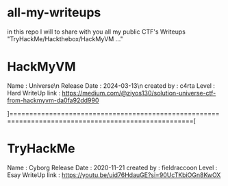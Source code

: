 # all-my-writeups
in this repo I will to share with you all my public CTF's Writeups "TryHackMe/Hackthebox/HackMyVM ..."

# HackMyVM
Name          : Universe\n
Release Date  : 2024-03-13\n
created by    : c4rta
Level         : Hard
WriteUp link  : https://medium.com/@ziyos130/solution-universe-ctf-from-hackmyvm-da0fa92dd990

]====================================================================================================[

# TryHackMe
Name          : Cyborg
Release Date  : 2020-11-21
created by    : fieldraccoon
Level         : Esay
WriteUp link  : https://youtu.be/uid76HdauGE?si=90UcTKbiOGn8KwOX
